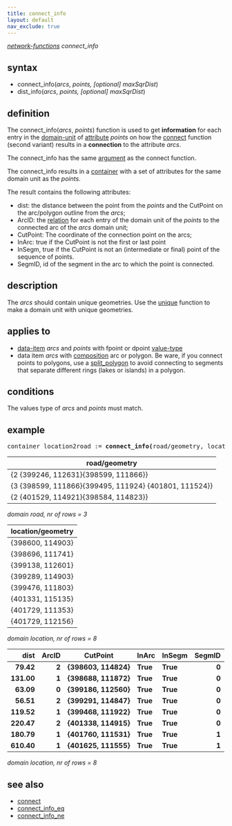 ```yaml
---
title: connect_info
layout: default
nav_exclude: true
---
```

*[network-functions](network-functions) connect_info*

## syntax

- connect_info(*arcs*, *points, [optional] maxSqrDist*)
- dist_info(*arcs*, *points, [optional] maxSqrDist*)

## definition

The connect_info(*arcs*, *points*) function is used to get **information** for each entry in the [domain-unit](domain-unit) of [attribute](attribute) *points* on how the [connect](connect) function (second variant) results in a **connection** to the attribute *arcs*.

The connect_info has the same [argument](argument) as the connect function.

The connect_info results in a [container](container) with a set of attributes for the same domain unit as the *points*.

The result contains the following attributes:
-   dist: the distance between the point from the *points* and the CutPoint on the arc/polygon outline from the *arcs*;
-   ArcID: the [relation](relation) for each entry of the domain unit of the *points* to the connected arc of the *arcs* domain unit;
-   CutPoint: The coordinate of the connection point on the arcs;
-   InArc: true if the CutPoint is not the first or last point
-   InSegm, true if the CutPoint is not an (intermediate or final) point of the sequence of points.
-   SegmID, id of the segment in the arc to which the point is connected.

## description

The *arcs* should contain unique geometries. Use the [unique](unique) function to make a domain unit with unique geometries.

## applies to

- [data-item](data-item) *arcs* and *points* with fpoint or dpoint [value-type](value-type)
- data item *arcs* with [composition](composition) arc or polygon. Be ware, if you connect points to polygons, use a [split_polygon](split_polygon) to avoid connecting to segments that separate different rings (lakes or islands) in a polygon.

## conditions

The values type of *arcs* and *points* must match.

## example
<pre>
container location2road := <B>connect_info(</B>road/geometry, location/geometry<B>)</B>;
</pre>

| road/geometry                                         |
|-------------------------------------------------------|
| {2 {399246, 112631}{398599, 111866}}                  |
| {3 {398599, 111866}{399495, 111924} {401801, 111524}} |
| {2 {401529, 114921}{398584, 114823}}                  |

*domain road, nr of rows = 3*

| location/geometry |
|-------------------|
| {398600, 114903}  |
| {398696, 111741}  |
| {399138, 112601}  |
| {399289, 114903}  |
| {399476, 111803}  |
| {401331, 115135}  |
| {401729, 111353}  |
| {401729, 112156}  |

*domain location, nr of rows = 8*

| **dist**   | **ArcID** | **CutPoint**         | **InArc** | **InSegm** | **SegmID** |
|-----------:|----------:|----------------------|-----------|------------|-----------:|
| **79.42**  | **2**     | **{398603, 114824}** | **True**  | **True**   | **0**      |
| **131.00** | **1**     | **{398688, 111872}** | **True**  | **True**   | **0**      |
| **63.09**  | **0**     | **{399186, 112560}** | **True**  | **True**   | **0**      |
| **56.51**  | **2**     | **{399291, 114847}** | **True**  | **True**   | **0**      |
| **119.52** | **1**     | **{399468, 111922}** | **True**  | **True**   | **0**      |
| **220.47** | **2**     | **{401338, 114915}** | **True**  | **True**   | **0**      |
| **180.79** | **1**     | **{401760, 111531}** | **True**  | **True**   | **1**      |
| **610.40** | **1**     | **{401625, 111555}** | **True**  | **True**   | **1**      |

*domain location, nr of rows = 8*

## see also

- [connect](connect)
- [connect_info_eq](connect_info_eq)
- [connect_info_ne](connect_info_ne)